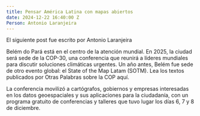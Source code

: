 ```yaml
---
title: Pensar América Latina con mapas abiertos
date: 2024-12-22 16:40:00 Z
Person: Antonio Laranjeira
---
```


El siguiente post fue escrito por Antonio Laranjeira

Belém do Pará está en el centro de la atención mundial. En 2025, la ciudad será sede de la COP-30, una conferencia que reunirá a líderes mundiales para discutir soluciones climáticas urgentes. Un año antes, Belém fue sede de otro evento global: el State of the Map Latam (SOTM). Lea los textos publicados por Otras Palabras sobre la COP aquí.

La conferencia movilizó a cartógrafos, gobiernos y empresas interesadas en los datos geoespaciales y sus aplicaciones para la ciudadanía, con un programa gratuito de conferencias y talleres que tuvo lugar los días 6, 7 y 8 de diciembre.